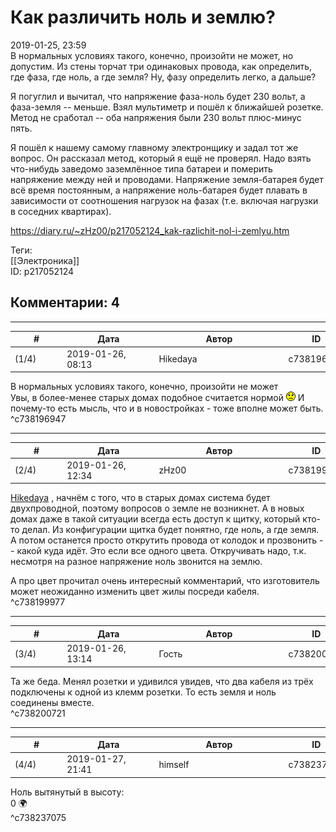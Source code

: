 Как различить ноль и землю?
===========================

  
2019-01-25, 23:59  
 В нормальных условиях такого, конечно, произойти не может, но допустим. Из стены торчат три одинаковых провода, как определить, где фаза, где ноль, а где земля? Ну, фазу определить легко, а дальше?   
   
 Я погуглил и вычитал, что напряжение фаза-ноль будет 230 вольт, а фаза-земля -- меньше. Взял мультиметр и пошёл к ближайшей розетке. Метод не сработал -- оба напряжения были 230 вольт плюс-минус пять.   
   
 Я пошёл к нашему самому главному электронщику и задал тот же вопрос. Он рассказал метод, который я ещё не проверял. Надо взять что-нибудь заведомо заземлённое типа батареи и померить напряжение между ней и проводами. Напряжение земля-батарея будет всё время постоянным, а напряжение ноль-батарея будет плавать в зависимости от соотношения нагрузок на фазах (т.е. включая нагрузки в соседних квартирах).   
  
<https://diary.ru/~zHz00/p217052124_kak-razlichit-nol-i-zemlyu.htm>  
  
Теги:  
[[Электроника]]  
ID: p217052124  


Комментарии: 4
--------------

  


---



|         #         |              Дата              |                     Автор                     |           ID           |
| --- | --- | --- | --- |
| (1/4) | 2019-01-26, 08:13 | Hikedaya | c738196947 |

  
  В нормальных условиях такого, конечно, произойти не может    
 Увы, в более-менее старых домах подобное считается нормой ![:(](pics/1146.gif) И почему-то есть мысль, что и в новостройках - тоже вполне может быть.   
 ^c738196947

---



|         #         |              Дата              |                     Автор                     |           ID           |
| --- | --- | --- | --- |
| (2/4) | 2019-01-26, 12:34 | zHz00 | c738199977 |

  
  [Hikedaya](http://hikedaya.diary.ru "Записная книжка")  , начнём с того, что в старых домах система будет двухпроводной, поэтому вопросов о земле не возникнет. А в новых домах даже в такой ситуации всегда есть доступ к щитку, который кто-то делал. Из конфигурации щитка будет понятно, где ноль, а где земля. А потом останется просто открутить провода от колодок и прозвонить -- какой куда идёт. Это если все одного цвета. Откручивать надо, т.к. несмотря на разное напряжение ноль звонится на землю.   
   
 А про цвет прочитал очень интересный комментарий, что изготовитель может неожиданно изменить цвет жилы посреди кабеля.   
 ^c738199977

---



|         #         |              Дата              |                     Автор                     |           ID           |
| --- | --- | --- | --- |
| (3/4) | 2019-01-26, 13:14 | Гость | c738200721 |

  
 Та же беда. Менял розетки и удивился увидев, что два кабеля из трёх подключены к одной из клемм розетки. То есть земля и ноль соединены вместе.   
 ^c738200721

---



|         #         |              Дата              |                     Автор                     |           ID           |
| --- | --- | --- | --- |
| (4/4) | 2019-01-27, 21:41 | himself | c738237075 |

  
 Ноль вытянутый в высоту:   
 0 🌍   
 ^c738237075